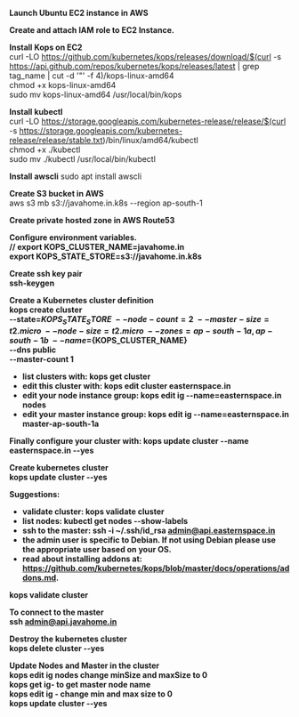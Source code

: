 

<b>Launch Ubuntu EC2 instance in AWS</b>

<b>Create and attach IAM role to EC2 Instance.</b> 

<b>Install Kops on EC2</b> \
curl -LO https://github.com/kubernetes/kops/releases/download/$(curl -s https://api.github.com/repos/kubernetes/kops/releases/latest | grep tag_name | cut -d '"' -f 4)/kops-linux-amd64 \
chmod +x kops-linux-amd64 \
sudo mv kops-linux-amd64 /usr/local/bin/kops 

<b>Install kubectl</b> \
curl -LO https://storage.googleapis.com/kubernetes-release/release/$(curl -s https://storage.googleapis.com/kubernetes-release/release/stable.txt)/bin/linux/amd64/kubectl \
chmod +x ./kubectl \
sudo mv ./kubectl /usr/local/bin/kubectl 

<b>Install awscli</b>
sudo apt install awscli 

<b>Create S3 bucket in AWS</b> \
aws s3 mb s3://javahome.in.k8s --region ap-south-1 


<b>Create private hosted zone in AWS Route53 </b> 

<b> Configure environment variables.<b> \
// export KOPS_CLUSTER_NAME=javahome.in \
export KOPS_STATE_STORE=s3://javahome.in.k8s 


<b>Create ssh key pair</b> \
ssh-keygen

<b>Create a Kubernetes cluster definition</b> \
kops create cluster \
--state=${KOPS_STATE_STORE} \
--node-count=2 \
--master-size=t2.micro \
--node-size=t2.micro \
--zones=ap-south-1a,ap-south-1b \
--name=${KOPS_CLUSTER_NAME} \
--dns public \
--master-count 1

 * list clusters with: kops get cluster
 * edit this cluster with: kops edit cluster easternspace.in
 * edit your node instance group: kops edit ig --name=easternspace.in nodes
 * edit your master instance group: kops edit ig --name=easternspace.in master-ap-south-1a

Finally configure your cluster with: kops update cluster --name easternspace.in --yes


<b>Create kubernetes cluster</b> \
kops update cluster --yes 

Suggestions:
 * validate cluster: kops validate cluster
 * list nodes: kubectl get nodes --show-labels
 * ssh to the master: ssh -i ~/.ssh/id_rsa admin@api.easternspace.in
 * the admin user is specific to Debian. If not using Debian please use the appropriate user based on your OS.
 * read about installing addons at: https://github.com/kubernetes/kops/blob/master/docs/operations/addons.md.

<b>kops validate cluster</b>

<b>To connect to the master</b> \
ssh admin@api.javahome.in


<b>Destroy the kubernetes cluster</b> \
kops delete cluster  --yes


<b> Update Nodes and Master in the cluster</b> \
kops edit ig nodes change minSize and maxSize to 0 \
   kops get ig- to get master node name \
   kops edit ig - change min and max size to 0 \
   kops update cluster --yes 
